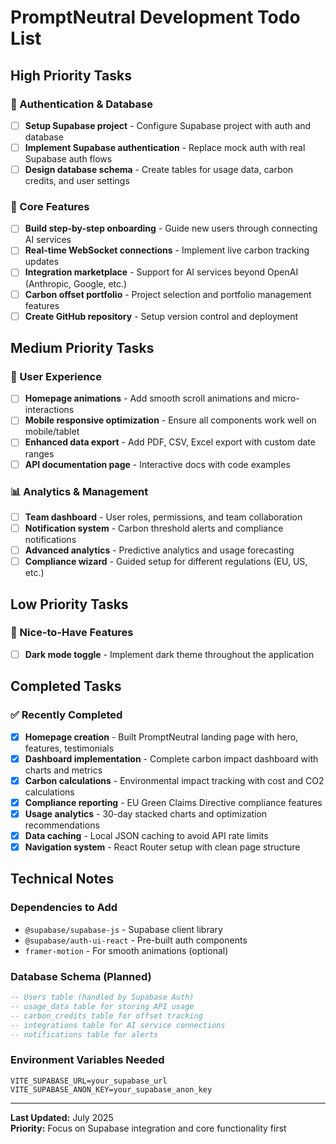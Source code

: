 # PromptNeutral Development Todo List

## High Priority Tasks

### 🔐 Authentication & Database
- [ ] **Setup Supabase project** - Configure Supabase project with auth and database
- [ ] **Implement Supabase authentication** - Replace mock auth with real Supabase auth flows
- [ ] **Design database schema** - Create tables for usage data, carbon credits, and user settings

### 🚀 Core Features
- [ ] **Build step-by-step onboarding** - Guide new users through connecting AI services
- [ ] **Real-time WebSocket connections** - Implement live carbon tracking updates
- [ ] **Integration marketplace** - Support for AI services beyond OpenAI (Anthropic, Google, etc.)
- [ ] **Carbon offset portfolio** - Project selection and portfolio management features
- [ ] **Create GitHub repository** - Setup version control and deployment

## Medium Priority Tasks

### 🎨 User Experience
- [ ] **Homepage animations** - Add smooth scroll animations and micro-interactions
- [ ] **Mobile responsive optimization** - Ensure all components work well on mobile/tablet
- [ ] **Enhanced data export** - Add PDF, CSV, Excel export with custom date ranges
- [ ] **API documentation page** - Interactive docs with code examples

### 📊 Analytics & Management
- [ ] **Team dashboard** - User roles, permissions, and team collaboration
- [ ] **Notification system** - Carbon threshold alerts and compliance notifications
- [ ] **Advanced analytics** - Predictive analytics and usage forecasting
- [ ] **Compliance wizard** - Guided setup for different regulations (EU, US, etc.)

## Low Priority Tasks

### 🌙 Nice-to-Have Features
- [ ] **Dark mode toggle** - Implement dark theme throughout the application

## Completed Tasks

### ✅ Recently Completed
- [x] **Homepage creation** - Built PromptNeutral landing page with hero, features, testimonials
- [x] **Dashboard implementation** - Complete carbon impact dashboard with charts and metrics
- [x] **Carbon calculations** - Environmental impact tracking with cost and CO2 calculations
- [x] **Compliance reporting** - EU Green Claims Directive compliance features
- [x] **Usage analytics** - 30-day stacked charts and optimization recommendations
- [x] **Data caching** - Local JSON caching to avoid API rate limits
- [x] **Navigation system** - React Router setup with clean page structure

## Technical Notes

### Dependencies to Add
- `@supabase/supabase-js` - Supabase client library
- `@supabase/auth-ui-react` - Pre-built auth components
- `framer-motion` - For smooth animations (optional)

### Database Schema (Planned)
```sql
-- Users table (handled by Supabase Auth)
-- usage_data table for storing API usage
-- carbon_credits table for offset tracking
-- integrations table for AI service connections
-- notifications table for alerts
```

### Environment Variables Needed
```
VITE_SUPABASE_URL=your_supabase_url
VITE_SUPABASE_ANON_KEY=your_supabase_anon_key
```

---

**Last Updated:** July 2025  
**Priority:** Focus on Supabase integration and core functionality first